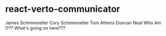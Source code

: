 # react-verto-communicator

James Schimmoeller
Cory Schimmoeller
Tom Athens
Duncan Neal
Who Am I???
What's going on here???
